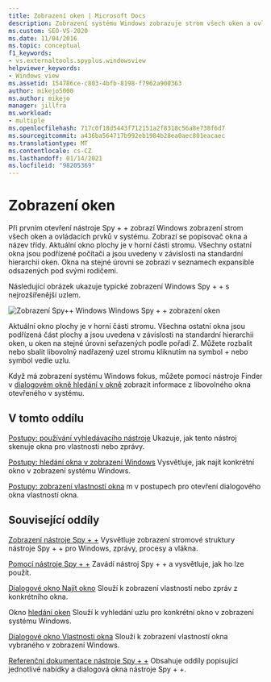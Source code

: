 ```yaml
---
title: Zobrazení oken | Microsoft Docs
description: Zobrazení systému Windows zobrazuje strom všech oken a ovládacích prvků. Použijte ho jako výchozí bod, abyste získali informace o systému Windows, které vás zajímají.
ms.custom: SEO-VS-2020
ms.date: 11/04/2016
ms.topic: conceptual
f1_keywords:
- vs.externaltools.spyplus.windowsview
helpviewer_keywords:
- Windows view
ms.assetid: 154786ce-c803-4bfb-8198-f7962a900363
author: mikejo5000
ms.author: mikejo
manager: jillfra
ms.workload:
- multiple
ms.openlocfilehash: 717c0f18d5443f712151a2f8318c56a8e738f6d7
ms.sourcegitcommit: a436ba564717b992eb1984b28ea0aec801eacaec
ms.translationtype: MT
ms.contentlocale: cs-CZ
ms.lasthandoff: 01/14/2021
ms.locfileid: "98205369"
---
```

# <a name="windows-view"></a>Zobrazení oken
Při prvním otevření nástroje Spy + + zobrazí Windows zobrazení strom všech oken a ovládacích prvků v systému. Zobrazí se popisovač okna a název třídy. Aktuální okno plochy je v horní části stromu. Všechny ostatní okna jsou podřízené počítači a jsou uvedeny v závislosti na standardní hierarchii oken. Okna na stejné úrovni se zobrazí v seznamech expansible odsazených pod svými rodičemi.

 Následující obrázek ukazuje typické zobrazení Windows Spy + + s nejrozšířenější uzlem.

 ![Zobrazení Spy&#43;&#43; Windows](../debugger/media/spy--_windowsview.png "_WindowsView nástroje Spy + +") Windows Spy + + zobrazení oken

 Aktuální okno plochy je v horní části stromu. Všechna ostatní okna jsou podřízená část plochy a jsou uvedena v závislosti na standardní hierarchii oken, u oken na stejné úrovni seřazených podle pořadí Z. Můžete rozbalit nebo sbalit libovolný nadřazený uzel stromu kliknutím na symbol + nebo symbol vedle uzlu.

 Když má zobrazení systému Windows fokus, můžete pomocí nástroje Finder v [dialogovém okně hledání v okně](../debugger/window-search-dialog-box.md) zobrazit informace z libovolného okna otevřeného v systému.

## <a name="in-this-section"></a>V tomto oddílu
 [Postupy: používání vyhledávacího nástroje](../debugger/how-to-use-the-finder-tool.md) Ukazuje, jak tento nástroj skenuje okna pro vlastnosti nebo zprávy.

 [Postupy: hledání okna v zobrazení Windows](../debugger/how-to-search-for-a-window-in-windows-view.md) Vysvětluje, jak najít konkrétní okno v zobrazení systému Windows.

 [Postupy: zobrazení vlastností okna](../debugger/how-to-display-window-properties.md) m v postupech pro otevření dialogového okna vlastností okna.

## <a name="related-sections"></a>Související oddíly
 [Zobrazení nástroje Spy + +](../debugger/spy-increment-views.md) Vysvětluje zobrazení stromové struktury nástroje Spy + + pro Windows, zprávy, procesy a vlákna.

 [Pomocí nástroje Spy + +](../debugger/using-spy-increment.md) Zavádí nástroj Spy + + a vysvětluje, jak ho lze použít.

 [Dialogové okno Najít okno](../debugger/find-window-dialog-box.md) Slouží k zobrazení vlastností nebo zpráv z konkrétního okna.

 Okno [hledání oken](../debugger/window-search-dialog-box.md) Slouží k vyhledání uzlu pro konkrétní okno v zobrazení systému Windows.

 [Dialogové okno Vlastnosti okna](../debugger/window-properties-dialog-box.md) Slouží k zobrazení vlastností okna vybraného v zobrazení Windows.

 [Referenční dokumentace nástroje Spy + +](../debugger/spy-increment-reference.md) Obsahuje oddíly popisující jednotlivé nabídky a dialogová okna nástroje Spy + +.